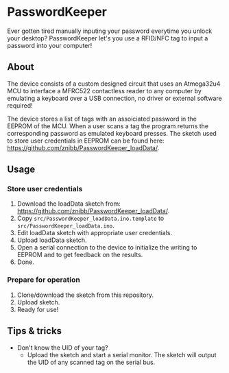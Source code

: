 # PasswordKeeper
Ever gotten tired manually inputing your password everytime you unlock your desktop? PasswordKeeper let's you use a RFID/NFC tag to input a password into your computer!
## About

The device consists of a custom designed circuit that uses an Atmega32u4 MCU to interface a MFRC522 contactless reader to any computer by emulating a keyboard over a USB connection, no driver or external software required!

The device stores a list of tags with an assoiciated password in the EEPROM of the MCU. When a user scans a tag the program returns the corresponding password as emulated keyboard presses. The sketch used to store user credentials in EEPROM can be found here: https://github.com/znibb/PasswordKeeper_loadData/.

## Usage
### Store user credentials
1. Download the loadData sketch from: https://github.com/znibb/PasswordKeeper_loadData/.
2. Copy `src/PasswordKeeper_loadData.ino.template` to `src/PasswordKeeper_loadData.ino`.
3. Edit loadData sketch with appropriate user credentials.
4. Upload loadData sketch.
5. Open a serial connection to the device to initialize the writing to EEPROM and to get feedback on the results.
6. Done.

### Prepare for operation
1. Clone/download the sketch from this repository.
2. Upload sketch.
3. Ready for use!

## Tips & tricks
- Don't know the UID of your tag? 
  - Upload the sketch and start a serial monitor. The sketch will output the UID of any scanned tag on the serial bus.
